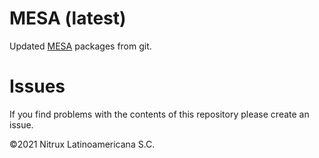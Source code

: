 # MESA (latest)

Updated [MESA](https://launchpad.net/~oibaf/+archive/ubuntu/graphics-drivers) packages from git.

# Issues
If you find problems with the contents of this repository please create an issue.

©2021 Nitrux Latinoamericana S.C.
